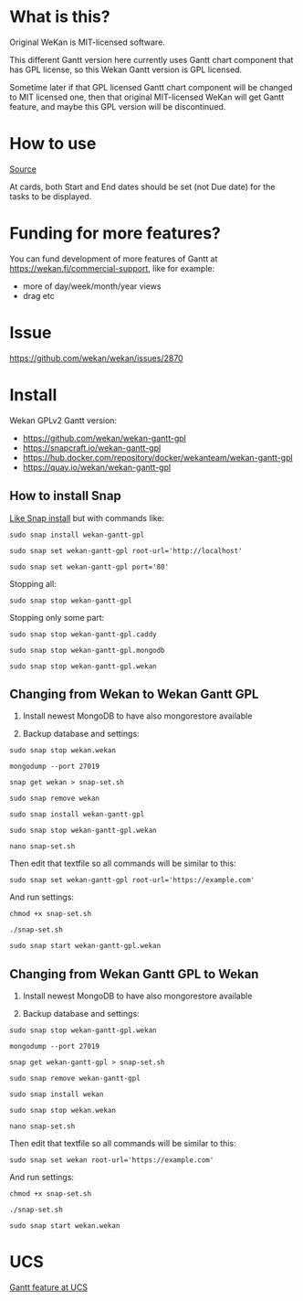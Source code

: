 # What is this?

Original WeKan is MIT-licensed software.

This different Gantt version here currently uses Gantt chart component that has GPL license, so this Wekan Gantt version is GPL licensed.

Sometime later if that GPL licensed Gantt chart component will be changed to MIT licensed one, then that original MIT-licensed WeKan will get Gantt feature, and maybe this GPL version will be discontinued.

# How to use

[Source](https://github.com/wekan/wekan/issues/2870#issuecomment-721690105)

At cards, both Start and End dates should be set (not Due date) for the tasks to be displayed.

# Funding for more features?

You can fund development of more features of Gantt at https://wekan.fi/commercial-support, like for example:
- more of day/week/month/year views
- drag etc

# Issue

https://github.com/wekan/wekan/issues/2870

# Install

Wekan GPLv2 Gantt version:
- https://github.com/wekan/wekan-gantt-gpl
- https://snapcraft.io/wekan-gantt-gpl
- https://hub.docker.com/repository/docker/wekanteam/wekan-gantt-gpl
- https://quay.io/wekan/wekan-gantt-gpl

## How to install Snap

[Like Snap install](https://github.com/wekan/wekan-snap/wiki/Install) but with commands like:
```
sudo snap install wekan-gantt-gpl

sudo snap set wekan-gantt-gpl root-url='http://localhost'

sudo snap set wekan-gantt-gpl port='80'
```
Stopping all:
```
sudo snap stop wekan-gantt-gpl
```
Stopping only some part:
```
sudo snap stop wekan-gantt-gpl.caddy

sudo snap stop wekan-gantt-gpl.mongodb

sudo snap stop wekan-gantt-gpl.wekan
```

## Changing from Wekan to Wekan Gantt GPL

1) Install newest MongoDB to have also mongorestore available

2) Backup database and settings:
```
sudo snap stop wekan.wekan

mongodump --port 27019

snap get wekan > snap-set.sh

sudo snap remove wekan

sudo snap install wekan-gantt-gpl

sudo snap stop wekan-gantt-gpl.wekan

nano snap-set.sh
```
Then edit that textfile so all commands will be similar to this:
```
sudo snap set wekan-gantt-gpl root-url='https://example.com'
```
And run settings:
```
chmod +x snap-set.sh

./snap-set.sh

sudo snap start wekan-gantt-gpl.wekan
```
## Changing from Wekan Gantt GPL to Wekan

1) Install newest MongoDB to have also mongorestore available

2) Backup database and settings:
```
sudo snap stop wekan-gantt-gpl.wekan

mongodump --port 27019

snap get wekan-gantt-gpl > snap-set.sh

sudo snap remove wekan-gantt-gpl

sudo snap install wekan

sudo snap stop wekan.wekan

nano snap-set.sh
```
Then edit that textfile so all commands will be similar to this:
```
sudo snap set wekan root-url='https://example.com'
```
And run settings:
```
chmod +x snap-set.sh

./snap-set.sh

sudo snap start wekan.wekan
```

# UCS

[Gantt feature at UCS](UCS#gantt)
